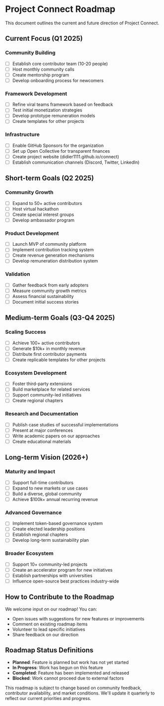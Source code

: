 # Project Connect Roadmap

This document outlines the current and future direction of Project Connect.

## Current Focus (Q1 2025)

### Community Building
- [ ] Establish core contributor team (10-20 people)
- [ ] Host monthly community calls
- [ ] Create mentorship program
- [ ] Develop onboarding process for newcomers

### Framework Development
- [ ] Refine viral teams framework based on feedback
- [ ] Test initial monetization strategies
- [ ] Develop prototype remuneration models
- [ ] Create templates for other projects

### Infrastructure
- [ ] Enable GitHub Sponsors for the organization
- [ ] Set up Open Collective for transparent finances
- [ ] Create project website (didier1111.github.io/connect)
- [ ] Establish communication channels (Discord, Twitter, LinkedIn)

## Short-term Goals (Q2 2025)

### Community Growth
- [ ] Expand to 50+ active contributors
- [ ] Host virtual hackathon
- [ ] Create special interest groups
- [ ] Develop ambassador program

### Product Development
- [ ] Launch MVP of community platform
- [ ] Implement contribution tracking system
- [ ] Create revenue generation mechanisms
- [ ] Develop remuneration distribution system

### Validation
- [ ] Gather feedback from early adopters
- [ ] Measure community growth metrics
- [ ] Assess financial sustainability
- [ ] Document initial success stories

## Medium-term Goals (Q3-Q4 2025)

### Scaling Success
- [ ] Achieve 100+ active contributors
- [ ] Generate $10k+ in monthly revenue
- [ ] Distribute first contributor payments
- [ ] Create replicable templates for other projects

### Ecosystem Development
- [ ] Foster third-party extensions
- [ ] Build marketplace for related services
- [ ] Support community-led initiatives
- [ ] Create regional chapters

### Research and Documentation
- [ ] Publish case studies of successful implementations
- [ ] Present at major conferences
- [ ] Write academic papers on our approaches
- [ ] Create educational materials

## Long-term Vision (2026+)

### Maturity and Impact
- [ ] Support full-time contributors
- [ ] Expand to new markets or use cases
- [ ] Build a diverse, global community
- [ ] Achieve $100k+ annual recurring revenue

### Advanced Governance
- [ ] Implement token-based governance system
- [ ] Create elected leadership positions
- [ ] Establish regional chapters
- [ ] Develop long-term sustainability plan

### Broader Ecosystem
- [ ] Support 10+ community-led projects
- [ ] Create an accelerator program for new initiatives
- [ ] Establish partnerships with universities
- [ ] Influence open-source best practices industry-wide

## How to Contribute to the Roadmap

We welcome input on our roadmap! You can:
- Open issues with suggestions for new features or improvements
- Comment on existing roadmap items
- Volunteer to lead specific initiatives
- Share feedback on our direction

## Roadmap Status Definitions

- **Planned**: Feature is planned but work has not yet started
- **In Progress**: Work has begun on this feature
- **Completed**: Feature has been implemented and released
- **Blocked**: Work cannot proceed due to external factors

This roadmap is subject to change based on community feedback, contributor availability, and market conditions. We'll update it quarterly to reflect our current priorities and progress.